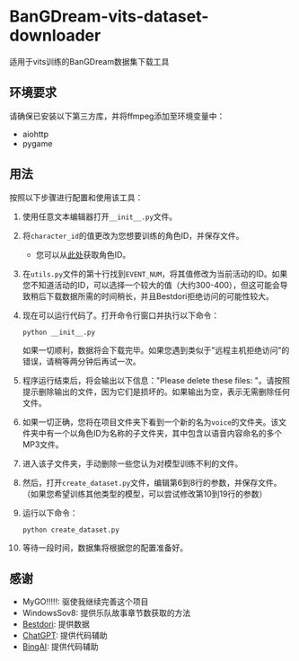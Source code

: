 # BanGDream-vits-dataset-downloader

适用于vits训练的BanGDream数据集下载工具

## 环境要求

请确保已安装以下第三方库，并将ffmpeg添加至环境变量中：

- aiohttp
- pygame

## 用法

按照以下步骤进行配置和使用该工具：

1. 使用任意文本编辑器打开`__init__.py`文件。
2. 将`character_id`的值更改为您想要训练的角色ID，并保存文件。
   - 您可以从[此处](https://bestdori.com/api/characters/all.2.json)获取角色ID。
3. 在`utils.py`文件的第十行找到`EVENT_NUM`，将其值修改为当前活动的ID。如果您不知道活动的ID，可以选择一个较大的值（大约300-400），但这可能会导致稍后下载数据所需的时间稍长，并且Bestdori拒绝访问的可能性较大。
4. 现在可以运行代码了。打开命令行窗口并执行以下命令：

   ```
   python __init__.py
   ```

   如果一切顺利，数据将会下载完毕。如果您遇到类似于"远程主机拒绝访问"的错误，请稍等两分钟后再试一次。
   
5. 程序运行结束后，将会输出以下信息："Please delete these files: "。请按照提示删除输出的文件，因为它们是损坏的。如果输出为空，表示无需删除任何文件。
6. 如果一切正确，您将在项目文件夹下看到一个新的名为`voice`的文件夹。该文件夹中有一个以角色ID为名称的子文件夹，其中包含以语音内容命名的多个MP3文件。
7. 进入该子文件夹，手动删除一些您认为对模型训练不利的文件。
8. 然后，打开`create_dataset.py`文件，编辑第6到8行的参数，并保存文件。（如果您希望训练其他类型的模型，可以尝试修改第10到19行的参数）
9. 运行以下命令：

   ```
   python create_dataset.py
   ```

10. 等待一段时间，数据集将根据您的配置准备好。

## 感谢

- MyGO!!!!!: 驱使我继续完善这个项目
- WindowsSov8: 提供乐队故事章节数获取的方法
- [Bestdori](https://bestdori.com/): 提供数据
- [ChatGPT](https://chat.openai.com/): 提供代码辅助
- [BingAI](https://bing.com): 提供代码辅助
